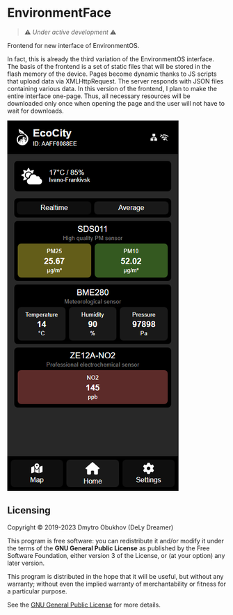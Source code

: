 # EnvironmentFace
> ⚠ *Under active development* ⚠

Frontend for new interface of EnvironmentOS. 

In fact, this is already the third variation of the EnvironmentOS interface. The basis of the frontend is a set of static files that will be stored in the flash memory of the device. Pages become dynamic thanks to JS scripts that upload data via XMLHttpRequest. The server responds with JSON files containing various data. In this version of the frontend, I plan to make the entire interface one-page. Thus, all necessary resources will be downloaded only once when opening the page and the user will not have to wait for downloads.

![](screenshot_1.png)

## Licensing 

Copyright © 2019-2023 Dmytro Obukhov (DeLy Dreamer)
 
This program is free software: you can redistribute it and/or modify it under the terms of the **GNU General Public License** as published by the Free Software Foundation, either version 3 of the License, or (at your option) any later version.

This program is distributed in the hope that it will be useful, but without any warranty; without even the implied warranty of merchantability or fitness for a particular purpose. 
 
See the [GNU General Public License](/LICENSE) for more details.